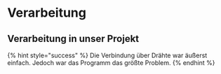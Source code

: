 # Verarbeitung

## Verarbeitung in unser Projekt

{% hint style="success" %}
Die Verbindung über Drähte war äußerst einfach. Jedoch war das Programm das größte Problem.
{% endhint %}

